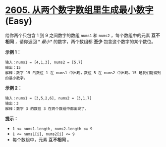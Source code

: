 # [2605. 从两个数字数组里生成最小数字][link] (Easy)

[link]: https://leetcode.cn/problems/form-smallest-number-from-two-digit-arrays/

给你两个只包含 1 到 9 之间数字的数组 `nums1` 和 `nums2` ，每个数组中的元素 **互不相同** ，请你返回 *
*最小** 的数字，两个数组都 **至少** 包含这个数字的某个数位。

**示例 1：**

```
输入：nums1 = [4,1,3], nums2 = [5,7]
输出：15
解释：数字 15 的数位 1 在 nums1 中出现，数位 5 在 nums2 中出现。15 是我们能得到的最小数字。

```

**示例 2：**

```
输入：nums1 = [3,5,2,6], nums2 = [3,1,7]
输出：3
解释：数字 3 的数位 3 在两个数组中都出现了。

```

**提示：**

- `1 <= nums1.length, nums2.length <= 9`
- `1 <= nums1[i], nums2[i] <= 9`
- 每个数组中，元素 **互不相同** 。
